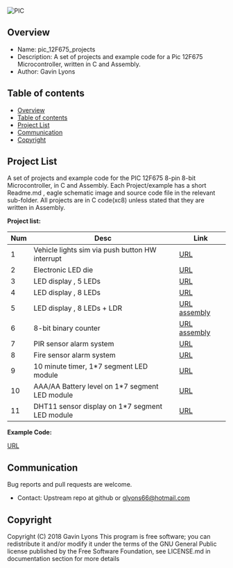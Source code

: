 

![PIC](https://github.com/gavinlyonsrepo/pic_12F675_projects/blob/master/images/pic12F675.jpg)

Overview
--------------------------------------------
* Name: pic_12F675_projects
* Description: A set of projects and example code for a Pic 12F675 Microcontroller,
written in C and Assembly.
* Author: Gavin Lyons

Table of contents
---------------------------

  * [Overview](#overview)
  * [Table of contents](#table-of-contents)
  * [Project List](#project-list)
  * [Communication](#communication)
  * [Copyright](#copyright)


Project List
-----------------------------------------
A set of projects and example code for the PIC 12F675 8-pin 8-bit Microcontroller,
in C and Assembly.
Each Project/example has a short Readme.md , eagle schematic image and source code file
in the relevant sub-folder. All projects are in C code(xc8) unless stated that they are written in 
Assembly.

**Project list:**

| Num | Desc | Link |
| --- | --- | --- |
| 1  | Vehicle lights sim via push button HW interrupt |[URL](projects/emergency_lights_c) |
| 2  | Electronic LED die | [URL](projects/die_c) |
| 3  | LED display , 5 LEDs | [URL](projects/knight_rider_c) |
| 4  | LED display , 8 LEDs  | [URL](projects/74HC595_c) |
| 5  | LED display , 8 LEDs + LDR   | [URL assembly](projects/LDR_LED) |
| 6  | 8-bit binary counter   | [URL assembly](projects/74HC595_asm) |
| 7  | PIR sensor alarm system | [URL](projects/PIR_alarm) |
| 8  | Fire sensor alarm system | [URL](projects/fire_alarm) |
| 9  | 10 minute timer, 1*7 segment LED module| [URL](projects/egg_timer_c) |
| 10  | AAA/AA Battery level on 1*7 segment LED module  |  [URL](projects/battest) |
| 11  | DHT11 sensor display on 1*7 segment LED module  |  [URL](projects/dht11) |


**Example Code:**

[URL](example_code/README.md)


Communication
-----------

Bug reports and pull requests are welcome.

* Contact: Upstream repo at github or glyons66@hotmail.com

Copyright
---------
Copyright (C) 2018 Gavin Lyons
This program is free software; you can redistribute it and/or modify
it under the terms of the GNU General Public license published by
the Free Software Foundation, see LICENSE.md in documentation section
for more details

